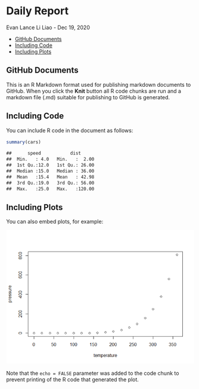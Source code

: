 Daily Report
================
Evan Lance Li Liao
\- Dec 19, 2020

  - [GitHub Documents](#github-documents)
  - [Including Code](#including-code)
  - [Including Plots](#including-plots)

## GitHub Documents

This is an R Markdown format used for publishing markdown documents to
GitHub. When you click the **Knit** button all R code chunks are run and
a markdown file (.md) suitable for publishing to GitHub is generated.

## Including Code

You can include R code in the document as follows:

``` r
summary(cars)
```

    ##      speed           dist       
    ##  Min.   : 4.0   Min.   :  2.00  
    ##  1st Qu.:12.0   1st Qu.: 26.00  
    ##  Median :15.0   Median : 36.00  
    ##  Mean   :15.4   Mean   : 42.98  
    ##  3rd Qu.:19.0   3rd Qu.: 56.00  
    ##  Max.   :25.0   Max.   :120.00

## Including Plots

You can also embed plots, for example:

![](daily_report_files/figure-gfm/pressure-1.png)<!-- -->

Note that the `echo = FALSE` parameter was added to the code chunk to
prevent printing of the R code that generated the plot.
